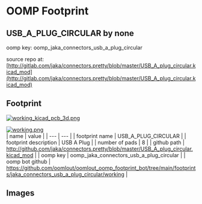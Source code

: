 # OOMP Footprint  
## USB_A_PLUG_CIRCULAR  by none  
  
oomp key: oomp_jaka_connectors_usb_a_plug_circular  
  
source repo at: [http://gitlab.com/jaka/connectors.pretty/blob/master/USB_A_plug_circular.kicad_mod](http://gitlab.com/jaka/connectors.pretty/blob/master/USB_A_plug_circular.kicad_mod)  
## Footprint  
  
[![working_kicad_pcb_3d.png](working_kicad_pcb_3d_600.png)](working_kicad_pcb_3d.png)  
  
[![working.png](working_600.png)](working.png)  
| name | value | 
| --- | --- | 
| footprint name | USB_A_PLUG_CIRCULAR | 
| footprint description | USB A Plug | 
| number of pads | 8 | 
| github path | http://github.com/jaka/connectors.pretty/blob/master/USB_A_plug_circular.kicad_mod | 
| oomp key | oomp_jaka_connectors_usb_a_plug_circular | 
| oomp bot github | https://github.com/oomlout/oomlout_oomp_footprint_bot/tree/main/footprints/jaka_connectors_usb_a_plug_circular/working | 
## Images  
